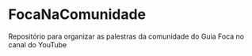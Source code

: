 # FocaNaComunidade
Repositório para organizar as palestras da comunidade do Guia Foca no canal do YouTube
